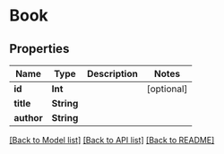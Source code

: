 # Book

## Properties
Name | Type | Description | Notes
------------ | ------------- | ------------- | -------------
**id** | **Int** |  | [optional] 
**title** | **String** |  | 
**author** | **String** |  | 

[[Back to Model list]](../README.md#documentation-for-models) [[Back to API list]](../README.md#documentation-for-api-endpoints) [[Back to README]](../README.md)


